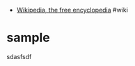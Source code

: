 - [Wikipedia, the free encyclopedia](https://en.wikipedia.org/wiki/Main_Page) #wiki
# sample
sdasfsdf
